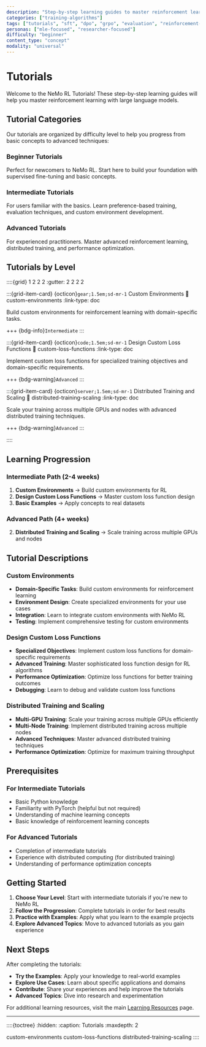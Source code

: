 ```yaml
---
description: "Step-by-step learning guides to master reinforcement learning with large language models using NeMo RL"
categories: ["training-algorithms"]
tags: ["tutorials", "sft", "dpo", "grpo", "evaluation", "reinforcement-learning", "training-execution"]
personas: ["mle-focused", "researcher-focused"]
difficulty: "beginner"
content_type: "concept"
modality: "universal"
---
```


# Tutorials

Welcome to the NeMo RL Tutorials! These step-by-step learning guides will help you master reinforcement learning with large language models.

## Tutorial Categories

Our tutorials are organized by difficulty level to help you progress from basic concepts to advanced techniques:

### **Beginner Tutorials**
Perfect for newcomers to NeMo RL. Start here to build your foundation with supervised fine-tuning and basic concepts.

### **Intermediate Tutorials**
For users familiar with the basics. Learn preference-based training, evaluation techniques, and custom environment development.

### **Advanced Tutorials**
For experienced practitioners. Master advanced reinforcement learning, distributed training, and performance optimization.

## Tutorials by Level

::::{grid} 1 2 2 2
:gutter: 2 2 2 2



:::{grid-item-card} {octicon}`gear;1.5em;sd-mr-1` Custom Environments
:link: custom-environments
:link-type: doc

Build custom environments for reinforcement learning with domain-specific tasks.

+++
{bdg-info}`Intermediate`
:::

:::{grid-item-card} {octicon}`code;1.5em;sd-mr-1` Design Custom Loss Functions
:link: custom-loss-functions
:link-type: doc

Implement custom loss functions for specialized training objectives and domain-specific requirements.

+++
{bdg-warning}`Advanced`
:::

:::{grid-item-card} {octicon}`server;1.5em;sd-mr-1` Distributed Training and Scaling
:link: distributed-training-scaling
:link-type: doc

Scale your training across multiple GPUs and nodes with advanced distributed training techniques.

+++
{bdg-warning}`Advanced`
:::

::::

## Learning Progression

### **Intermediate Path** (2-4 weeks)
1. **Custom Environments** → Build custom environments for RL
2. **Design Custom Loss Functions** → Master custom loss function design
3. **Basic Examples** → Apply concepts to real datasets

### **Advanced Path** (4+ weeks)

2. **Distributed Training and Scaling** → Scale training across multiple GPUs and nodes

## Tutorial Descriptions



### **Custom Environments**
- **Domain-Specific Tasks**: Build custom environments for reinforcement learning
- **Environment Design**: Create specialized environments for your use cases
- **Integration**: Learn to integrate custom environments with NeMo RL
- **Testing**: Implement comprehensive testing for custom environments

### **Design Custom Loss Functions**
- **Specialized Objectives**: Implement custom loss functions for domain-specific requirements
- **Advanced Training**: Master sophisticated loss function design for RL algorithms
- **Performance Optimization**: Optimize loss functions for better training outcomes
- **Debugging**: Learn to debug and validate custom loss functions

### **Distributed Training and Scaling**
- **Multi-GPU Training**: Scale your training across multiple GPUs efficiently
- **Multi-Node Training**: Implement distributed training across multiple nodes
- **Advanced Techniques**: Master advanced distributed training techniques
- **Performance Optimization**: Optimize for maximum training throughput

## Prerequisites

### **For Intermediate Tutorials**
- Basic Python knowledge
- Familiarity with PyTorch (helpful but not required)
- Understanding of machine learning concepts
- Basic knowledge of reinforcement learning concepts

### **For Advanced Tutorials**
- Completion of intermediate tutorials
- Experience with distributed computing (for distributed training)
- Understanding of performance optimization concepts


## Getting Started

1. **Choose Your Level**: Start with intermediate tutorials if you're new to NeMo RL
2. **Follow the Progression**: Complete tutorials in order for best results
3. **Practice with Examples**: Apply what you learn to the example projects
4. **Explore Advanced Topics**: Move to advanced tutorials as you gain experience

## Next Steps

After completing the tutorials:

- **Try the Examples**: Apply your knowledge to real-world examples
- **Explore Use Cases**: Learn about specific applications and domains
- **Contribute**: Share your experiences and help improve the tutorials
- **Advanced Topics**: Dive into research and experimentation

For additional learning resources, visit the main [Learning Resources](../index) page.

---

::::{toctree}
:hidden:
:caption: Tutorials
:maxdepth: 2

custom-environments
custom-loss-functions
distributed-training-scaling
:::: 